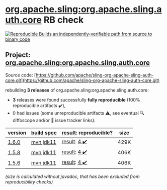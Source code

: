 [org.apache.sling:org.apache.sling.auth.core](https://central.sonatype.com/artifact/org.apache.sling/org.apache.sling.auth.core/versions) RB check
=======

[![Reproducible Builds](https://reproducible-builds.org/images/logos/rb.svg) an independently-verifiable path from source to binary code](https://reproducible-builds.org/)

## Project: [org.apache.sling:org.apache.sling.auth.core](https://central.sonatype.com/artifact/org.apache.sling/org.apache.sling.auth.core/versions)

Source code: [https://github.com/apache/sling-org-apache-sling-auth-core.git](https://github.com/apache/sling-org-apache-sling-auth-core.git)

rebuilding **3 releases** of org.apache.sling:org.apache.sling.auth.core:
- **3** releases were found successfully **fully reproducible** (100% reproducible artifacts :heavy_check_mark:),
- 0 had issues (some unreproducible artifacts :warning:, see eventual :mag: diffoscope and/or :memo: issue tracker links):

| version | [build spec](/BUILDSPEC.md) | [result](https://reproducible-builds.org/docs/jvm/): reproducible? | size |
| -- | --------- | ------ | -- |
| [1.6.0](https://search.maven.org/artifact/org.apache.sling/org.apache.sling.auth.core/1.6.0/pom) | [mvn jdk11](org.apache.sling.auth.core-1.6.0.buildspec) | [result](org.apache.sling.auth.core-1.6.0.buildinfo): [4 :heavy_check_mark: ](org.apache.sling.auth.core-1.6.0.buildcompare) | 429K |
| [1.5.8](https://search.maven.org/artifact/org.apache.sling/org.apache.sling.auth.core/1.5.8/pom) | [mvn jdk11](org.apache.sling.auth.core-1.5.8.buildspec) | [result](org.apache.sling.auth.core-1.5.8.buildinfo): [4 :heavy_check_mark: ](org.apache.sling.auth.core-1.5.8.buildcompare) | 406K |
| [1.5.6](https://search.maven.org/artifact/org.apache.sling/org.apache.sling.auth.core/1.5.6/pom) | [mvn jdk11](org.apache.sling.auth.core-1.5.6.buildspec) | [result](org.apache.sling.auth.core-1.5.6.buildinfo): [4 :heavy_check_mark: ](org.apache.sling.auth.core-1.5.6.buildcompare) | 406K |

<i>(size is calculated without javadoc, that has been excluded from reproducibility checks)</i>
